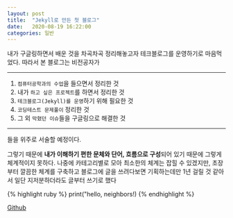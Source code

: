 ```yaml
---
layout: post
title:  "Jekyll로 만든 첫 블로그"
date:   2020-08-19 16:22:00
categories: 일반
---
```



내가 구글링하면서 배운 것을 차곡차곡 정리해놓고자 테크블로그를 운영하기로 마음먹었다.
따라서 본 블로그는 비전공자가

---

1) `컴퓨터공학과의 수업`을 들으면서 정리한 것  
2) 내가 `하고 싶은 프로젝트`를 하면서 정리한 것  
3) `테크블로그(Jekyll)를 운영`하기 위해 필요한 것  
4) `코딩테스트 문제풀이` 정리한 것  
5) 그 외 `막혔던 이슈`들을 구글링으로 해결한 것

---

들을 위주로 서술할 예정이다.

그렇기 때문에 **내가 이해하기 편한 문체와 단어, 흐름으로 구성**되어 있기 때문에 그렇게 체계적이지 못하다.
나중에 카테고리별로 모아 최소한의 체계는 잡힐 수 있겠지만, 초장부터 깔끔한 체계를 구축하고 블로그에 글을 쓰려다보면
기획하는데만 1년 걸릴 것 같아서 일단 지저분하더라도 글부터 쓰기로 했다

{% highlight ruby %}
print("hello, neighbors!)
{% endhighlight %}

[Github][githuburl]

[githuburl]: https://github.com/kpiswon

